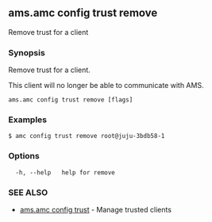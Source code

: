 ## ams.amc config trust remove

Remove trust for a client

### Synopsis

Remove trust for a client.

This client will no longer be able to communicate with AMS.

```
ams.amc config trust remove [flags]
```

### Examples

```
$ amc config trust remove root@juju-3bdb58-1
```

### Options

```
  -h, --help   help for remove
```

### SEE ALSO

* [ams.amc config trust](ams.amc_config_trust.md)	 - Manage trusted clients

